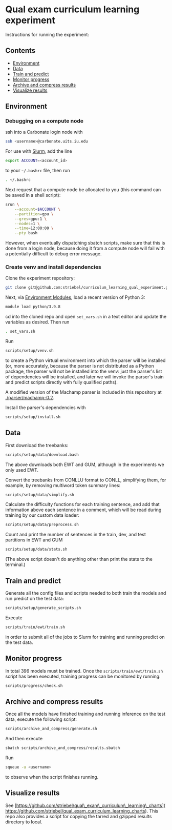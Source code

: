 # Qual exam curriculum learning experiment

Instructions for running the experiment:

## Contents

* <a href='#environment'>Environment</a>
* <a href='#data'>Data</a>
* <a href='#train-and-predict'>Train and predict</a>
* <a href='#monitor-progress'>Monitor progress</a>
* <a href='#archive-and-compress-results'>Archive and compress results</a>
* <a href='#visualize-results'>Visualize results</a>

<h2 id='environment'>Environment</h2>

### Debugging on a compute node

ssh into a Carbonate login node with
```sh
ssh <username>@carbonate.uits.iu.edu
```

For use with [Slurm](https://en.wikipedia.org/wiki/Slurm_Workload_Manager),
add the line
```sh
export ACCOUNT=<account_id>
```
to your `~/.bashrc` file, then run
```sh
. ~/.bashrc
```

Next request that a compute node be allocated to you
(this command can be saved in a shell script):
```sh
srun \
    --account=$ACCOUNT \
    --partition=gpu \
    --gres=gpu:1 \
    --nodes=1 \
    --time=12:00:00 \
    --pty bash
```
However, when eventually dispatching sbatch scripts,
make sure that this is done from a login node, because
doing it from a compute node will fail with a potentially difficult
to debug error message.

### Create venv and install dependencies

Clone the experiment repository:
```sh
git clone git@github.com:striebel/curriculum_learning_qual_experiment.git
```

Next, via
[Environment Modules](https://en.wikipedia.org/wiki/Environment_Modules_(software)),
load a recent version of Python 3:
```sh
module load python/3.9.8
```

cd into the cloned repo and
open `set_vars.sh` in a text editor and update the variables
as desired. Then run
```sh
. set_vars.sh
```

Run
```sh
scripts/setup/venv.sh
```
to create a Python virtual environment into which the parser will be installed
(or, more accurately, because the parser is not distributed as a Python package,
the parser will not be installed into the venv: just the parser's list of
dependencies will be installed, and later we will invoke the parser's train and
predict scripts directly with fully qualified paths).

A modified version of the Machamp parser is included in this repository at
[./parser/machamp-0.2](./parser/machamp-0.2).

Install the parser's dependencies with
```sh
scripts/setup/install.sh
```

<h2 id='data'>Data</h2>

First download the treebanks:
```sh
scripts/setup/data/download.bash
```
The above downloads both EWT and GUM, although in the experiments we only
used EWT.

Convert the treebanks from CONLLU format to CONLL, simplifying them, for example,
by removing multiword token summary lines:
```sh
scripts/setup/data/simplify.sh
```

Calculate the difficulty functions for each training sentence, and
add that information above each sentence in a comment, which will be
read during training by our custom data loader:
```sh
scripts/setup/data/preprocess.sh
```

Count and print the number of sentences in the train, dev, and test partitions
in EWT and GUM
```sh
scripts/setup/data/stats.sh
```
(The above script doesn't do anything other than print the stats to the terminal.)


<h2 id='train-and-predict'>Train and predict</h2>

Generate all the config files and scripts needed to both train the models and
run predict on the test data:
```sh
scripts/setup/generate_scripts.sh
```


Execute
```sh
scripts/train/ewt/train.sh
```
in order to submit all of the jobs to Slurm for training and running predict
on the test data.


<h2 id='monitor-progress'>Monitor progress</h2>

In total 396 models must be trained.
Once the `scripts/train/ewt/train.sh` script has been executed,
training progress can be monitored by running:
```sh
scripts/progress/check.sh
```

<h2 id='archive-and-compress-results'>Archive and compress results</h2>

Once all the models have finished training
and running inference on the test data,
execute the following script:
```sh
scripts/archive_and_compress/generate.sh
```

And then execute
```sh
sbatch scripts/archive_and_compress/results.sbatch
```

Run
```sh
squeue -u <username>
```
to observe when the script finishes running.


<h2 id='visualize-results'>Visualize results</h2>

See [https://github.com/striebel/qual\_exam\_curriculum\_learning\_charts](
https://github.com/striebel/qual_exam_curriculum_learning_charts).
This repo also provides a script for copying the tarred and gzipped
results directory to local.
